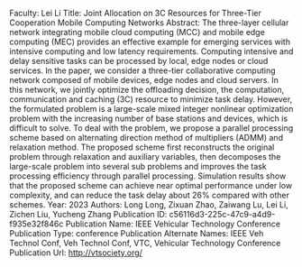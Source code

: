 Faculty: Lei Li
Title: Joint Allocation on 3C Resources for Three-Tier Cooperation Mobile Computing Networks
Abstract: The three-layer cellular network integrating mobile cloud computing (MCC) and mobile edge computing (MEC) provides an effective example for emerging services with intensive computing and low latency requirements. Computing intensive and delay sensitive tasks can be processed by local, edge nodes or cloud services. In the paper, we consider a three-tier collaborative computing network composed of mobile devices, edge nodes and cloud servers. In this network, we jointly optimize the offloading decision, the computation, communication and caching (3C) resource to minimize task delay. However, the formulated problem is a large-scale mixed integer nonlinear optimization problem with the increasing number of base stations and devices, which is difficult to solve. To deal with the problem, we propose a parallel processing scheme based on alternating direction method of multipliers (ADMM) and relaxation method. The proposed scheme first reconstructs the original problem through relaxation and auxiliary variables, then decomposes the large-scale problem into several sub problems and improves the task processing efficiency through parallel processing. Simulation results show that the proposed scheme can achieve near optimal performance under low complexity, and can reduce the task delay about 26% compared with other schemes.
Year: 2023
Authors: Long Long, Zixuan Zhao, Zaiwang Lu, Lei Li, Zichen Liu, Yucheng Zhang
Publication ID: c56116d3-225c-47c9-a4d9-f935e32f846c
Publication Name: IEEE Vehicular Technology Conference
Publication Type: conference
Publication Alternate Names: IEEE Veh Technol Conf, Veh Technol Conf, VTC, Vehicular Technology Conference
Publication Url: http://vtsociety.org/
